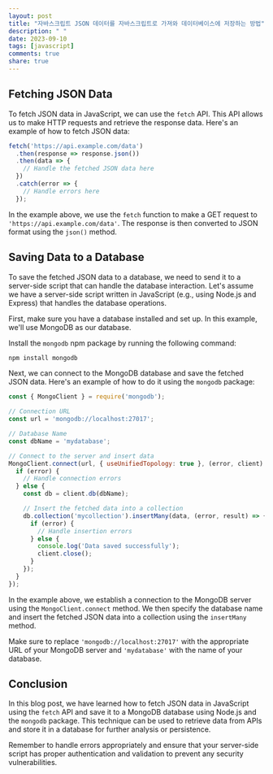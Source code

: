 ```yaml
---
layout: post
title: "자바스크립트 JSON 데이터를 자바스크립트로 가져와 데이터베이스에 저장하는 방법"
description: " "
date: 2023-09-10
tags: [javascript]
comments: true
share: true
---
```


## Fetching JSON Data

To fetch JSON data in JavaScript, we can use the `fetch` API. This API allows us to make HTTP requests and retrieve the response data. Here's an example of how to fetch JSON data:

```javascript
fetch('https://api.example.com/data')
  .then(response => response.json())
  .then(data => {
    // Handle the fetched JSON data here
  })
  .catch(error => {
    // Handle errors here
  });
```

In the example above, we use the `fetch` function to make a GET request to `'https://api.example.com/data'`. The response is then converted to JSON format using the `json()` method.

## Saving Data to a Database

To save the fetched JSON data to a database, we need to send it to a server-side script that can handle the database interaction. Let's assume we have a server-side script written in JavaScript (e.g., using Node.js and Express) that handles the database operations.

First, make sure you have a database installed and set up. In this example, we'll use MongoDB as our database.

Install the `mongodb` npm package by running the following command:

```bash
npm install mongodb
```

Next, we can connect to the MongoDB database and save the fetched JSON data. Here's an example of how to do it using the `mongodb` package:

```javascript
const { MongoClient } = require('mongodb');

// Connection URL
const url = 'mongodb://localhost:27017';

// Database Name
const dbName = 'mydatabase';

// Connect to the server and insert data
MongoClient.connect(url, { useUnifiedTopology: true }, (error, client) => {
  if (error) {
    // Handle connection errors
  } else {
    const db = client.db(dbName);

    // Insert the fetched data into a collection
    db.collection('mycollection').insertMany(data, (error, result) => {
      if (error) {
        // Handle insertion errors
      } else {
        console.log('Data saved successfully');
        client.close();
      }
    });
  }
});
```

In the example above, we establish a connection to the MongoDB server using the `MongoClient.connect` method. We then specify the database name and insert the fetched JSON data into a collection using the `insertMany` method.

Make sure to replace `'mongodb://localhost:27017'` with the appropriate URL of your MongoDB server and `'mydatabase'` with the name of your database.

## Conclusion

In this blog post, we have learned how to fetch JSON data in JavaScript using the `fetch` API and save it to a MongoDB database using Node.js and the `mongodb` package. This technique can be used to retrieve data from APIs and store it in a database for further analysis or persistence.

Remember to handle errors appropriately and ensure that your server-side script has proper authentication and validation to prevent any security vulnerabilities.